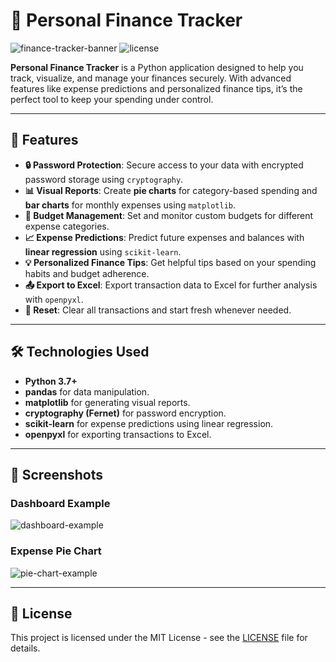 # 🤑 Personal Finance Tracker

![finance-tracker-banner](https://img.shields.io/badge/Personal%20Finance%20Tracker-Python-blue.svg) ![license](https://img.shields.io/badge/license-MIT-green.svg)

**Personal Finance Tracker** is a Python application designed to help you track, visualize, and manage your finances securely. With advanced features like expense predictions and personalized finance tips, it’s the perfect tool to keep your spending under control.

---

## 🌟 Features

- **🔒 Password Protection**: Secure access to your data with encrypted password storage using `cryptography`.
- **📊 Visual Reports**: Create **pie charts** for category-based spending and **bar charts** for monthly expenses using `matplotlib`.
- **💼 Budget Management**: Set and monitor custom budgets for different expense categories.
- **📈 Expense Predictions**: Predict future expenses and balances with **linear regression** using `scikit-learn`.
- **💡 Personalized Finance Tips**: Get helpful tips based on your spending habits and budget adherence.
- **📤 Export to Excel**: Export transaction data to Excel for further analysis with `openpyxl`.
- **🔄 Reset**: Clear all transactions and start fresh whenever needed.

---

## 🛠️ Technologies Used

- **Python 3.7+**
- **pandas** for data manipulation.
- **matplotlib** for generating visual reports.
- **cryptography (Fernet)** for password encryption.
- **scikit-learn** for expense predictions using linear regression.
- **openpyxl** for exporting transactions to Excel.

---

## 🎨 Screenshots

### Dashboard Example
![dashboard-example](https://via.placeholder.com/800x400.png?text=Dashboard+Example)

### Expense Pie Chart
![pie-chart-example](https://via.placeholder.com/800x400.png?text=Pie+Chart+Example)

---

## 📄 License

This project is licensed under the MIT License - see the [LICENSE](LICENSE) file for details.
